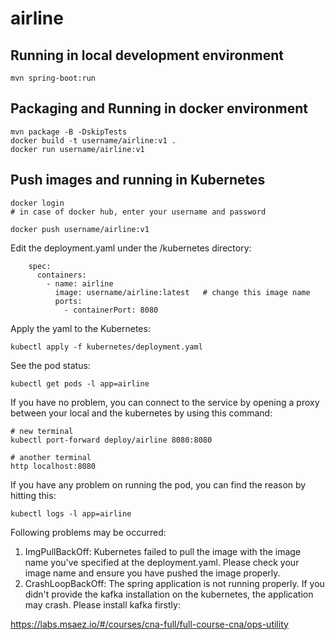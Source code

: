 # airline

## Running in local development environment

```
mvn spring-boot:run
```

## Packaging and Running in docker environment

```
mvn package -B -DskipTests
docker build -t username/airline:v1 .
docker run username/airline:v1
```

## Push images and running in Kubernetes

```
docker login 
# in case of docker hub, enter your username and password

docker push username/airline:v1
```

Edit the deployment.yaml under the /kubernetes directory:
```
    spec:
      containers:
        - name: airline
          image: username/airline:latest   # change this image name
          ports:
            - containerPort: 8080

```

Apply the yaml to the Kubernetes:
```
kubectl apply -f kubernetes/deployment.yaml
```

See the pod status:
```
kubectl get pods -l app=airline
```

If you have no problem, you can connect to the service by opening a proxy between your local and the kubernetes by using this command:
```
# new terminal
kubectl port-forward deploy/airline 8080:8080

# another terminal
http localhost:8080
```

If you have any problem on running the pod, you can find the reason by hitting this:
```
kubectl logs -l app=airline
```

Following problems may be occurred:

1. ImgPullBackOff:  Kubernetes failed to pull the image with the image name you've specified at the deployment.yaml. Please check your image name and ensure you have pushed the image properly.
1. CrashLoopBackOff: The spring application is not running properly. If you didn't provide the kafka installation on the kubernetes, the application may crash. Please install kafka firstly:

https://labs.msaez.io/#/courses/cna-full/full-course-cna/ops-utility

